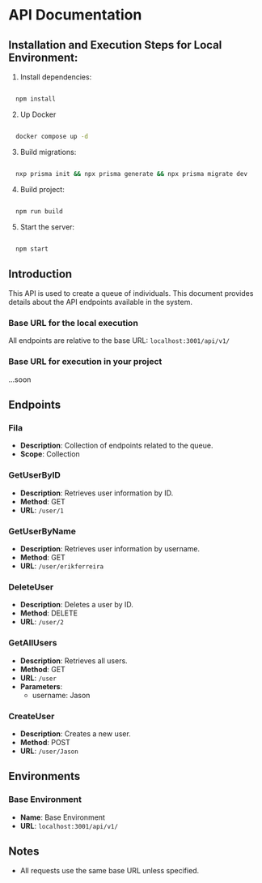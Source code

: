 # API Documentation

## Installation and Execution Steps for Local Environment:

1. Install dependencies:
```bash

  npm install

```

2. Up Docker
```bash

  docker compose up -d

```

3. Build migrations:
```bash

  nxp prisma init && npx prisma generate && npx prisma migrate dev

```

4. Build project:
```bash

  npm run build

```

5. Start the server:
```bash

  npm start

```

## Introduction
This API is used to create a queue of individuals.
This document provides details about the API endpoints available in the system.

### Base URL for the local execution
All endpoints are relative to the base URL: `localhost:3001/api/v1/`

### Base URL for execution in your project
...soon

## Endpoints

### Fila

- **Description**: Collection of endpoints related to the queue.
- **Scope**: Collection

### GetUserByID

- **Description**: Retrieves user information by ID.
- **Method**: GET
- **URL**: `/user/1`

### GetUserByName

- **Description**: Retrieves user information by username.
- **Method**: GET
- **URL**: `/user/erikferreira`

### DeleteUser

- **Description**: Deletes a user by ID.
- **Method**: DELETE
- **URL**: `/user/2`

### GetAllUsers

- **Description**: Retrieves all users.
- **Method**: GET
- **URL**: `/user`
- **Parameters**:
  - username: Jason

### CreateUser

- **Description**: Creates a new user.
- **Method**: POST
- **URL**: `/user/Jason`

## Environments

### Base Environment

- **Name**: Base Environment
- **URL**: `localhost:3001/api/v1/`

## Notes
- All requests use the same base URL unless specified.
